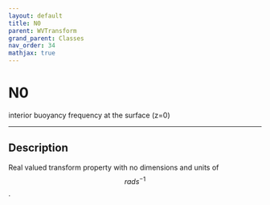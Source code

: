 ```yaml
---
layout: default
title: N0
parent: WVTransform
grand_parent: Classes
nav_order: 34
mathjax: true
---
```


#  N0

interior buoyancy frequency at the surface (z=0)


---

## Description
Real valued transform property with no dimensions and units of $$rad s^{-1}$$.

